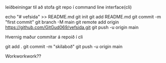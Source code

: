 leiðbeiningar til að stofa git repo í command line interface(cli)

echo "# vefsida" >> README.md
git init
git add README.md
git commit -m "first commit"
git branch -M main
git remote add origin https://github.com/GitGud069/vefsida.git
git push -u origin main

Hvernig maður commitar á repoið í cli

git add .
git commit -m "skilaboð"
git push -u origin main

Workworkwork??